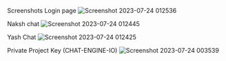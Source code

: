 Screenshots
Login page
![Screenshot 2023-07-24 012536](https://github.com/yashtekavade/nodejs-react-chat/assets/92518186/a2d576bb-1005-45d1-9019-0e73439863c0)

Naksh chat
![Screenshot 2023-07-24 012445](https://github.com/yashtekavade/nodejs-react-chat/assets/92518186/4d633158-2f7c-4a32-a6dd-9c0044dbd421)

Yash Chat
![Screenshot 2023-07-24 012425](https://github.com/yashtekavade/nodejs-react-chat/assets/92518186/71a5025b-4120-48dc-839e-435eeec90c30)

Private Project Key (CHAT-ENGINE-IO)
![Screenshot 2023-07-24 003539](https://github.com/yashtekavade/nodejs-react-chat/assets/92518186/297ecc52-45e0-483e-9358-dc232bb16416)
